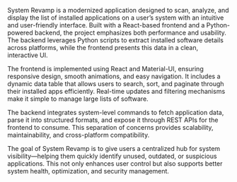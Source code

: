 System Revamp is a modernized application designed to scan, analyze, and display the list of installed applications on a user’s system with an intuitive and user-friendly interface. Built with a React-based frontend and a Python-powered backend, the project emphasizes both performance and usability. The backend leverages Python scripts to extract installed software details across platforms, while the frontend presents this data in a clean, interactive UI.

The frontend is implemented using React and Material-UI, ensuring responsive design, smooth animations, and easy navigation. It includes a dynamic data table that allows users to search, sort, and paginate through their installed apps efficiently. Real-time updates and filtering mechanisms make it simple to manage large lists of software.

The backend integrates system-level commands to fetch application data, parse it into structured formats, and expose it through REST APIs for the frontend to consume. This separation of concerns provides scalability, maintainability, and cross-platform compatibility.

The goal of System Revamp is to give users a centralized hub for system visibility—helping them quickly identify unused, outdated, or suspicious applications. This not only enhances user control but also supports better system health, optimization, and security management.

